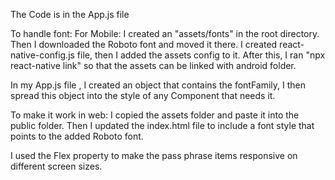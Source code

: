 The Code is in the App.js file

To handle font:
For Mobile:
I created an "assets/fonts" in the root directory. Then I downloaded the Roboto font and moved it there. 
I created react-native-config.js file, then I added the assets config to it.
After this, I ran "npx react-native link" so that the assets can be linked with android folder.

In my App.js file , I created an object that contains the fontFamily, I then spread this object into the style of any Component that
needs it.

To make it work in web:
I copied the assets folder and paste it into the public folder. Then I
updated the index.html file to include a font style that points to the added Roboto font.


I used the Flex property to make the pass phrase items responsive on different screen sizes.
